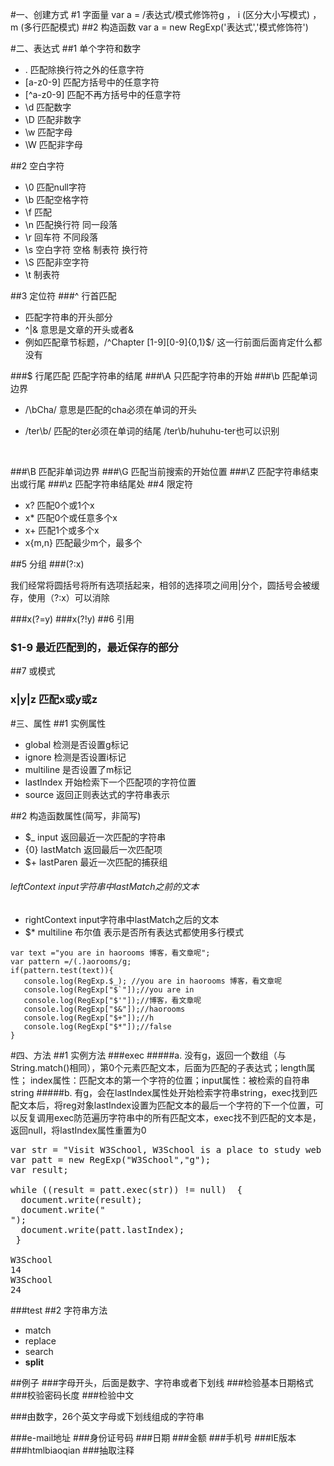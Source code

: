 #一、创建方式
#1 字面量
var a = /表达式/模式修饰符g ， i (区分大小写模式) ， m (多行匹配模式)
##2 构造函数
var a = new RegExp('表达式','模式修饰符')

#二、表达式
##1 单个字符和数字
* . 匹配除换行符之外的任意字符
* [a-z0-9] 匹配方括号中的任意字符
* [^a-z0-9] 匹配不再方括号中的任意字符
* \d 匹配数字
* \D 匹配非数字
* \w 匹配字母
* \W 匹配非字母

##2 空白字符
* \0 匹配null字符
* \b 匹配空格字符
* \f 匹配
* \n 匹配换行符 同一段落
* \r 回车符 不同段落
* \s 空白字符 空格 制表符 换行符
* \S 匹配非空字符
* \t 制表符

##3 定位符
###^ 行首匹配             

* 匹配字符串的开头部分
* ^|&   意思是文章的开头或者&
* 例如匹配章节标题，/^Chapter [1-9][0-9]{0,1}$/      这一行前面后面肯定什么都没有

###$ 行尾匹配              匹配字符串的结尾
###\A 只匹配字符串的开始
###\b 匹配单词边界

* /\bCha/  意思是匹配的cha必须在单词的开头

* /ter\b/ 匹配的ter必须在单词的结尾     /ter\b/huhuhu-ter也可以识别

  ​

###\B 匹配非单词边界
###\G 匹配当前搜索的开始位置
###\Z 匹配字符串结束出或行尾
###\z 匹配字符串结尾处
##4 限定符
* x? 匹配0个或1个x
* x* 匹配0个或任意多个x
* x+ 匹配1个或多个x
* x{m,n} 匹配最少m个，最多个

##5 分组
###(?:x)

我们经常将圆括号将所有选项括起来，相邻的选择项之间用|分个，圆括号会被缓存，使用（?:x）可以消除

###x(?=y)
###x(?!y)
##6 引用
### $1-9 最近匹配到的，最近保存的部分
##7 或模式
### x|y|z 匹配x或y或z

#三、属性
##1 实例属性
* global 检测是否设置g标记
* ignore 检测是否设置i标记
* multiline 是否设置了m标记
* lastIndex 开始检索下一个匹配项的字符位置
* source 返回正则表达式的字符串表示

##2 构造函数属性(简写，非简写)
* $_ input 返回最近一次匹配的字符串
* {0} lastMatch 返回最后一次匹配项
* $+ lastParen 最近一次匹配的捕获组

###### leftContext  input字符串中lastMatch之前的文本
* rightContext input字符串中lastMatch之后的文本
* $* multiline 布尔值 表示是否所有表达式都使用多行模式

```
var text ="you are in haorooms 博客，看文章呢";
var pattern =/(.)aorooms/g;
if(pattern.test(text)){
   console.log(RegExp.$_); //you are in haorooms 博客，看文章呢
   console.log(RegExp["$`"]);//you are in
   console.log(RegExp["$'"]);//博客，看文章呢
   console.log(RegExp["$&"]);//haorooms
   console.log(RegExp["$+"]);//h
   console.log(RegExp["$*"]);//false
}
```

#四、方法
##1 实例方法
###exec
#####a.  没有g，返回一个数组（与String.match()相同），第0个元素匹配文本，后面为匹配的子表达式；length属性； index属性：匹配文本的第一个字符的位置；input属性：被检索的自符串string 
#####b.   有g，会在lastIndex属性处开始检索字符串string，exec找到匹配文本后，将reg对象lastIndex设置为匹配文本的最后一个字符的下一个位置，可以反复调用exec防范遍历字符串中的所有匹配文本，exec找不到匹配的文本是，返回null，将lastIndex属性重置为0

<pre>
var str = "Visit W3School, W3School is a place to study web technology."; 
var patt = new RegExp("W3School","g");
var result;

while ((result = patt.exec(str)) != null)  {
  document.write(result);
  document.write("<br />");
  document.write(patt.lastIndex);
 }

W3School
14
W3School
24
</pre>
###test
##2 字符串方法
* match
* replace
* search
* **split**


##例子
###字母开头，后面是数字、字符串或者下划线
###检验基本日期格式
###校验密码长度
###检验中文

###由数字，26个英文字母或下划线组成的字符串

###e-mail地址
###身份证号码
###日期
###金额
###手机号
###IE版本
###htmlbiaoqian
###抽取注释
